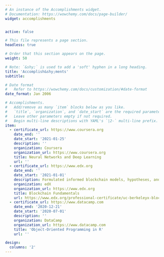 ```yaml
---
# An instance of the Accomplishments widget.
# Documentation: https://wowchemy.com/docs/page-builder/
widget: accomplishments


active: false

# This file represents a page section.
headless: true

# Order that this section appears on the page.
weight: 50

# Note: `&shy;` is used to add a 'soft' hyphen in a long heading.
title: 'Accomplish&shy;ments'
subtitle:

# Date format
#   Refer to https://wowchemy.com/docs/customization/#date-format
date_format: Jan 2006

# Accomplishments.
#   Add/remove as many `item` blocks below as you like.
#   `title`, `organization`, and `date_start` are the required parameters.
#   Leave other parameters empty if not required.
#   Begin multi-line descriptions with YAML's `|2-` multi-line prefix.
item:
  - certificate_url: https://www.coursera.org
    date_end: ''
    date_start: '2021-01-25'
    description: ''
    organization: Coursera
    organization_url: https://www.coursera.org
    title: Neural Networks and Deep Learning
    url: ''
  - certificate_url: https://www.edx.org
    date_end: ''
    date_start: '2021-01-01'
    description: Formulated informed blockchain models, hypotheses, and use cases.
    organization: edX
    organization_url: https://www.edx.org
    title: Blockchain Fundamentals
    url: https://www.edx.org/professional-certificate/uc-berkeleyx-blockchain-fundamentals
  - certificate_url: https://www.datacamp.com
    date_end: '2020-12-21'
    date_start: '2020-07-01'
    description: ''
    organization: DataCamp
    organization_url: https://www.datacamp.com
    title: 'Object-Oriented Programming in R'
    url: ''

design:
  columns: '2'
---
```


